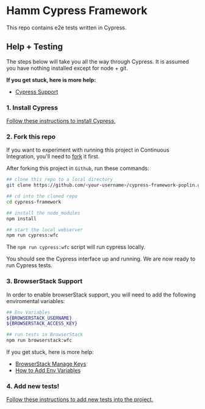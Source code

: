 # Hamm Cypress Framework 

This repo contains e2e tests written in Cypress.


## Help + Testing

The steps below will take you all the way through Cypress. It is assumed you have nothing installed except for node + git.

**If you get stuck, here is more help:**

* [Cypress Support](https://on.cypress.io/support)

### 1. Install Cypress

[Follow these instructions to install Cypress.](https://on.cypress.io/installing-cypress)

### 2. Fork this repo

If you want to experiment with running this project in Continuous Integration, you'll need to [fork](https://github.com/anthony-hamm/cypress-framework-poplin#fork-destination-box) it first.

After forking this project in `Github`, run these commands:

```bash
## clone this repo to a local directory
git clone https://github.com/<your-username>/cypress-framework-poplin.git

## cd into the cloned repo
cd cypress-framework

## install the node_modules
npm install

## start the local webserver
npm run cypress:wfc
```

The `npm run cypress:wfc` script will run cypress locally.

You should see the Cypress interface up and running. We are now ready to run Cypress tests.

### 3. BrowserStack Support

In order to enable browserStack support, you will need to add the following enviromental variables:

```bash
## Env Variables
${BROWSERSTACK_USERNAME}
${BROWSERSTACK_ACCESS_KEY}

## run tests in BrowserStack
npm run browserstack:wfc
```

If you get stuck, here is more help:
* [BrowserStack Manage Keys](https://www.browserstack.com/docs/iaam/security/manage-access-keys)
* [How to Add Env Variables](https://chlee.co/how-to-setup-environment-variables-for-windows-mac-and-linux/)


### 4. Add new tests!

[Follow these instructions to add new tests into the project.](https://on.cypress.io/writing-your-first-test)
